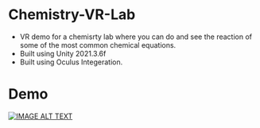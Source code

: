 # Chemistry-VR-Lab

- VR demo for a chemisrty lab where you can do and see the reaction of some of the most common chemical equations.
- Built using Unity 2021.3.6f 
- Built using Oculus Integeration.

# Demo
[![IMAGE ALT TEXT](https://educationalliancefinland.com/sites/default/files/styles/product-photos/public/image/e9b7b024-1fff-4db8-be2a-27cbdaa7a5a7.png?itok=oyLZBbSw)](https://drive.google.com/file/d/1SqJE3dkTItPxYZIIUGUwif7TbpagHydb/view "Chemistry VR")
